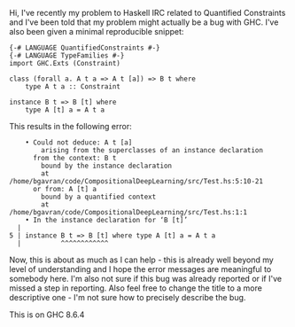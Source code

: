 Hi, I've recently my problem to Haskell IRC related to Quantified Constraints and I've been told that my problem might actually be a bug with GHC.
I've also been given a minimal reproducible snippet:

```
{-# LANGUAGE QuantifiedConstraints #-}
{-# LANGUAGE TypeFamilies #-}
import GHC.Exts (Constraint)

class (forall a. A t a => A t [a]) => B t where
    type A t a :: Constraint

instance B t => B [t] where
    type A [t] a = A t a
```
This results in the following error:
```
    • Could not deduce: A t [a]
        arising from the superclasses of an instance declaration
      from the context: B t
        bound by the instance declaration
        at /home/bgavran/code/CompositionalDeepLearning/src/Test.hs:5:10-21
      or from: A [t] a
        bound by a quantified context
        at /home/bgavran/code/CompositionalDeepLearning/src/Test.hs:1:1
    • In the instance declaration for ‘B [t]’
  |
5 | instance B t => B [t] where type A [t] a = A t a
  |          ^^^^^^^^^^^^
```

Now, this is about as much as I can help - this is already well beyond my level of understanding and I hope the error messages are meaningful to somebody here. 
I'm also not sure if this bug was already reported or if I've missed a step in reporting.
Also feel free to change the title to a more descriptive one - I'm not sure how to precisely describe the bug.

This is on GHC 8.6.4